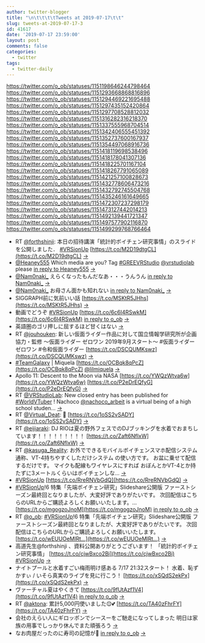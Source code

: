 ```yaml
---
author: twitter-blogger
title: "\n\t\t\t\tTweets at 2019-07-17\t\t"
slug: tweets-at-2019-07-17-3
id: 41617
date: '2019-07-17 23:59:00'
layout: post
comments: false
categories:
  - twitter
tags:
  - twitter-daily
---
```


https://twitter.com/o_ob/statuses/1151198646244798464 https://twitter.com/o_ob/statuses/1151293668868816896 https://twitter.com/o_ob/statuses/1151294469221695488 https://twitter.com/o_ob/statuses/1151297435152420864 https://twitter.com/o_ob/statuses/1151297708528812032 https://twitter.com/o_ob/statuses/1151316282316218370 https://twitter.com/o_ob/statuses/1151337555968704514 https://twitter.com/o_ob/statuses/1151342406555451392 https://twitter.com/o_ob/statuses/1151352737600167937 https://twitter.com/o_ob/statuses/1151354497068916736 https://twitter.com/o_ob/statuses/1151418119698538496 https://twitter.com/o_ob/statuses/1151418178041307136 https://twitter.com/o_ob/statuses/1151418225701167104 https://twitter.com/o_ob/statuses/1151418267791065089 https://twitter.com/o_ob/statuses/1151421257100828673 https://twitter.com/o_ob/statuses/1151432778606473216 https://twitter.com/o_ob/statuses/1151432792745504768 https://twitter.com/o_ob/statuses/1151435246161649665 https://twitter.com/o_ob/statuses/1151472307237298179 https://twitter.com/o_ob/statuses/1151473127442014213 https://twitter.com/o_ob/statuses/1151492139441721347 https://twitter.com/o_ob/statuses/1151497577902116870 https://twitter.com/o_ob/statuses/1151499299768766464  

*   RT [@forthshinji](https://twitter.com/forthshinji): 本日の招待講演「統計的ボイチェン研究事情」のスライドを公開しました． [#VRSionUp](https://twitter.com/search?q=%23VRSionUp&src=hash) [https://t.co/M2D19dtgCL](https://t.co/M2D19dtgCL) [->](https://twitter.com/o_ob/statuses/1151198646244798464)
*   [@Heaney555](https://twitter.com/Heaney555) Which media are you? Tag [#GREEVRStudio](https://twitter.com/search?q=%23GREEVRStudio&src=hash) [@vrstudiolab](https://twitter.com/vrstudiolab) please [in reply to Heaney555](https://twitter.com/Heaney555/statuses/1151245684697456642) [->](https://twitter.com/o_ob/statuses/1151293668868816896)
*   [@Nam0naki_](https://twitter.com/Nam0naki_) えらくなったもんだなあ・・・うんうん [in reply to Nam0naki_](https://twitter.com/Nam0naki_/statuses/1151279107281313792) [->](https://twitter.com/o_ob/statuses/1151294469221695488)
*   [@Nam0naki_](https://twitter.com/Nam0naki_) お母さん面かも知れない [in reply to Nam0naki_](https://twitter.com/Nam0naki_/statuses/1151294603418456064) [->](https://twitter.com/o_ob/statuses/1151297435152420864)
*   SIGGRAPH前に気前いい話 [https://t.co/MSKtR5JHhs](https://t.co/MSKtR5JHhs) [->](https://twitter.com/o_ob/statuses/1151297708528812032)
*   動画でどうぞ [#VRSionUp](https://twitter.com/search?q=%23VRSionUp&src=hash) [https://t.co/6c6I4RSwkM](https://t.co/6c6I4RSwkM) [in reply to o_ob](https://twitter.com/o_ob/statuses/1151078758410944512) [->](https://twitter.com/o_ob/statuses/1151316282316218370)
*   英語圏のゴリ押しに屈するほど甘くはない [->](https://twitter.com/o_ob/statuses/1151337555968704514)
*   RT [@jouhouken](https://twitter.com/jouhouken): 新しい仮面ライダー作品に対して国立情報学研究所が企画協力・監修 ～仮面ライダー ゼロワン 2019年9月スタート～ #仮面ライダーゼロワン #令和仮面ライダー [https://t.co/DSCQUMKswz](https://t.co/DSCQUMKswz) [->](https://twitter.com/o_ob/statuses/1151342406555451392)
*   [#TeamGalaxy](https://twitter.com/search?q=%23TeamGalaxy&src=hash) | Miquela [https://t.co/OCBqk8qPcZ](https://t.co/OCBqk8qPcZ) [@lilmiquela](https://twitter.com/lilmiquela) [->](https://twitter.com/o_ob/statuses/1151352737600167937)
*   Apollo 11: Descent to the Moon via NASA [https://t.co/YWQzWtva6w](https://t.co/YWQzWtva6w) [https://t.co/P2eDrEQfyG](https://t.co/P2eDrEQfyG) [->](https://twitter.com/o_ob/statuses/1151354497068916736)
*   RT [@VRStudioLab](https://twitter.com/VRStudioLab): New closed entry has been published for [#WorldVTuber](https://twitter.com/search?q=%23WorldVTuber&src=hash) ! Nachoco [@nachoco_arbeit](https://twitter.com/nachoco_arbeit) is a virtual being of a high school studen… [->](https://twitter.com/o_ob/statuses/1151418119698538496)
*   RT [@Virtual_Deat](https://twitter.com/Virtual_Deat): 🎂 [https://t.co/1oSS2vSADY](https://t.co/1oSS2vSADY) [->](https://twitter.com/o_ob/statuses/1151418178041307136)
*   RT [@eijiaraki](https://twitter.com/eijiaraki): DJ RIOは夏の野外フェスでのDJブッキングを水着でおまちしています！！！！！！！！！ [https://t.co/Zaft6NfIxW](https://t.co/Zaft6NfIxW) [->](https://twitter.com/o_ob/statuses/1151418225701167104)
*   RT [@kasuga_Reality](https://twitter.com/kasuga_Reality): お外でできるモバイルボイチェンスマホ配信システム 通称、VT-4持ちやすくしただけシステム の使い方です。 お盆に乗せて配信するだけです。 マイクも配線もワイヤレスにすれば おぼんとかVT-4とか持たずに3メートルくらいはボイチェンしな… [->](https://twitter.com/o_ob/statuses/1151418267791065089)
*   [#VRSionUp](https://twitter.com/search?q=%23VRSionUp&src=hash) [https://t.co/RreRNVbGdQ](https://t.co/RreRNVbGdQ) [->](https://twitter.com/o_ob/statuses/1151421257100828673)
*   [#VRSionUp](https://twitter.com/search?q=%23VRSionUp&src=hash)!6 特集「先端ボイチェン研究」Slideshare公開版 ファーストシーズン最終回となりましたが、大変好評でありがたいです。 次回配信はこちらのURLからご購読よろしくお願いいたします。… [https://t.co/mgogzoJnoM](https://t.co/mgogzoJnoM) [in reply to o_ob](https://twitter.com/o_ob/statuses/1151076708298022912) [->](https://twitter.com/o_ob/statuses/1151432778606473216)
*   RT [@o_ob](https://twitter.com/o_ob): [#VRSionUp](https://twitter.com/search?q=%23VRSionUp&src=hash)!6 特集「先端ボイチェン研究」Slideshare公開版 ファーストシーズン最終回となりましたが、大変好評でありがたいです。 次回配信はこちらのURLからご購読よろしくお願いいたします。 [https://t.co/wEUUOeMlRt…](https://t.co/wEUUOeMlRt…) [->](https://twitter.com/o_ob/statuses/1151432792745504768)
*   高道先生@forthshinji 、資料公開ありがとうございます！ 「統計的ボイチェン研究事情」 [https://t.co/cjwBxco2Bi](https://t.co/cjwBxco2Bi) [#VRSionUp](https://twitter.com/search?q=%23VRSionUp&src=hash) [->](https://twitter.com/o_ob/statuses/1151435246161649665)
*   ナイトプールと水着すごい梅雨明け感ある 7/17 21:32スタート！ 水着、恥ずかすぃ / いそら真実のライブを見に行こう！ [https://t.co/xSQdS2ekPx](https://t.co/xSQdS2ekPx) [->](https://twitter.com/o_ob/statuses/1151472307237298179)
*   ヴァーチャル夏はやくきて [https://t.co/9fUtAzf1V4](https://t.co/9fUtAzf1V4) [in reply to o_ob](https://twitter.com/o_ob/statuses/1151472307237298179) [->](https://twitter.com/o_ob/statuses/1151473127442014213)
*   RT [@aktona](https://twitter.com/aktona): 累計5,000円使いました😌💕 [https://t.co/TA40zFhrFY](https://t.co/TA40zFhrFY) [->](https://twitter.com/o_ob/statuses/1151492139441721347)
*   会社のえらい人にギロッポンでシースーをご馳走になってしまった 明日は家族の用事でしっかり休んでまた頑張ろう [->](https://twitter.com/o_ob/statuses/1151497577902116870)
*   なお肉屋だったのに寿司の記憶が🍣 [in reply to o_ob](https://twitter.com/o_ob/statuses/1151497577902116870) [->](https://twitter.com/o_ob/statuses/1151499299768766464)
